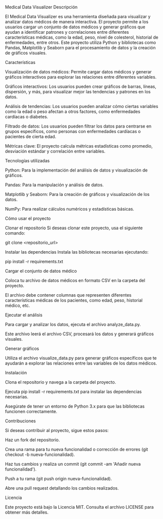 Medical Data Visualizer
Descripción

El Medical Data Visualizer es una herramienta diseñada para visualizar y analizar datos médicos de manera interactiva. El proyecto permite a los usuarios cargar un conjunto de datos médicos y generar gráficos que ayudan a identificar patrones y correlaciones entre diferentes características médicas, como la edad, peso, nivel de colesterol, historial de enfermedades, entre otros. Este proyecto utiliza Python y bibliotecas como Pandas, Matplotlib y Seaborn para el procesamiento de datos y la creación de gráficos visuales.

Características

Visualización de datos médicos: Permite cargar datos médicos y generar gráficos interactivos para explorar las relaciones entre diferentes variables.

Gráficos interactivos: Los usuarios pueden crear gráficos de barras, líneas, dispersión, y más, para visualizar mejor las tendencias y patrones en los datos.

Análisis de tendencias: Los usuarios pueden analizar cómo ciertas variables como la edad o peso afectan a otros factores, como enfermedades cardíacas o diabetes.

Filtrado de datos: Los usuarios pueden filtrar los datos para centrarse en grupos específicos, como personas con enfermedades cardíacas o pacientes de cierta edad.

Métricas clave: El proyecto calcula métricas estadísticas como promedio, desviación estándar y correlación entre variables.

Tecnologías utilizadas

Python: Para la implementación del análisis de datos y visualización de gráficos.

Pandas: Para la manipulación y análisis de datos.

Matplotlib y Seaborn: Para la creación de gráficos y visualización de los datos.

NumPy: Para realizar cálculos numéricos y estadísticas básicas.

Cómo usar el proyecto

Clonar el repositorio
Si deseas clonar este proyecto, usa el siguiente comando:

git clone <repositorio_url>  


Instalar las dependencias
Instala las bibliotecas necesarias ejecutando:

pip install -r requirements.txt  


Cargar el conjunto de datos médico

Coloca tu archivo de datos médicos en formato CSV en la carpeta del proyecto.

El archivo debe contener columnas que representen diferentes características médicas de los pacientes, como edad, peso, historial médico, etc.

Ejecutar el análisis

Para cargar y analizar los datos, ejecuta el archivo analyze_data.py.

Este archivo leerá el archivo CSV, procesará los datos y generará gráficos visuales.

Generar gráficos

Utiliza el archivo visualize_data.py para generar gráficos específicos que te ayudarán a explorar las relaciones entre las variables de los datos médicos.

Instalación

Clona el repositorio y navega a la carpeta del proyecto.

Ejecuta pip install -r requirements.txt para instalar las dependencias necesarias.

Asegúrate de tener un entorno de Python 3.x para que las bibliotecas funcionen correctamente.

Contribuciones

Si deseas contribuir al proyecto, sigue estos pasos:

Haz un fork del repositorio.

Crea una rama para tu nueva funcionalidad o corrección de errores (git checkout -b nueva-funcionalidad).

Haz tus cambios y realiza un commit (git commit -am 'Añadir nueva funcionalidad').

Push a tu rama (git push origin nueva-funcionalidad).

Abre una pull request detallando los cambios realizados.

Licencia

Este proyecto está bajo la Licencia MIT. Consulta el archivo LICENSE para obtener más detalles.
